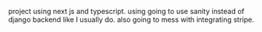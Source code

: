 project using next js and typescript. using going to use sanity instead of django backend like I usually do. also going to mess with integrating stripe.
